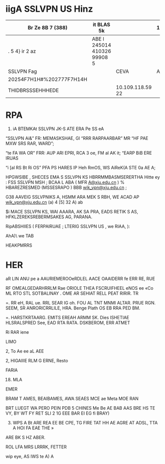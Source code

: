 # iigA SSLVPN US Hinz

Br Ze 8B 7 (388)| it BLAS 5k| | 17638837824  
---|---|---|---  
. 5 4} ir 2 az| ABE l 245014 410326 99908 5| |   
SSLVPN Fag| | CEVA| A RAS,| VLRO  
| 20254F7H1H#%202777F7H14H  
THIDBRSSSEHHHEDE| | 10.109.118.59 22



# RPA

1. iA BTEMKAt SSLVPN JK-S ATE ERA Pe SS eA

“SSLVPN Ai&” FR: MEMASKSHAE, Gl “RRR RARPAARBAR” MR “HF PAE MXW SRS RAR, WARD”;

“te FA WA OR” FRR: AUP ARI EPRI, RCA 3 oe, FM al AK it; “EARP BiB ERE IRUAS

“i [al RS Bt Ri OS” PFA PS HARES IP Heh RmOS, WS AiReK(A STE 0a AE A;

HPGWSIBE , SHECES EMA S SSLVPN KS HBRRMMBASMSERERTHA Hitte ey : FSS SSLVPN MSH ; BCAA L ABA ( MFR A@xju.edu.cn ) % HBAREZRESMED (MSSESRAPO ) BBB wik_vpn@xju.edu.cn ;

G38 AAVEIG SSLVPNIKS A, HSMM ARA MEK S RBH, WE ACAD AP wik_vpn@xju.edu.cn (a) 4 [5] 32 A) ab

$i MACE SSLVPN KS, WAI AAARA, AK SA PRA, EADS RETIK S AS, HFKLZEREKSREBERMSAKES AG, PARANA.

RipABSHIIES ( FERPAIRUAE ; LTERIG SSLVPN US , we RIAA, ):

AhA)\ we TAB

HEAKPMRRS

# HER

aR LIN ANU pe a AAURIEMEROOeRDLEL AACE OAAIDERR fe ERR RE, RUE

RF OMEALGEDARHRRLM Rae ORIOLE THEA FSCRUIFHEEL eNOS ee «Co ML RTO STL SOTBALINAY . OME AR SEHIAT RELL PEAT RIRIR. TR

=. RR eH, RAL ue. RRL SEAR IG oh. FOU AL TNT MNMI ALTAR. PRUE RGN. SEEM, SR ANRORICRRLILE, HRA. Benge Plath OS EB RRA PED BM.

=. HARSTKRTAARG. EMITS EREAH ARMM SK. Dies ISHETIAE HLSRALSPRED See, EAD RTA RATA. DSKBEROM, ERR ATMET

Ri RAR iene

LIMO

2, To Ae ee aL AEE

2, HIGAIIIE RLM G ERNE, Resto

FARIA

18. MLA

EMER

BRAM T AMES, BEAIBAMES, AWA SEAES MCE ae Meta MOE RAN

BRT LUEGT WA PERO PEIN PDB 5 CHINES Me Be AE BAB AAS BRE HS TE VY, BY WT FY RET SLI 2 1G EEE BAR EI EG fi BRAY)

3. WPS A Bt ARE REA EE BE CPE, TG FIRE TAT HH AE AGRE AT ADSL, TTA A HOI FA EAE THE »

ARE BK S HZ ABER.

ROL LFA MRS LRRRK, FETTER

wip eye, AS IWS te A) A
